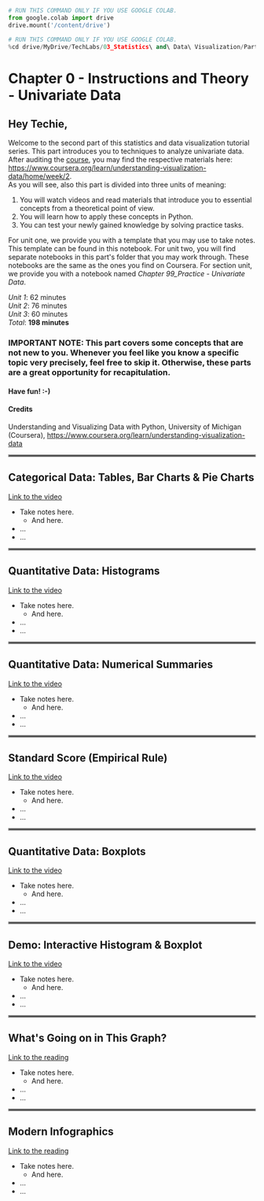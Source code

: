 ```python
# RUN THIS COMMAND ONLY IF YOU USE GOOGLE COLAB.
from google.colab import drive
drive.mount('/content/drive')
```


```python
# RUN THIS COMMAND ONLY IF YOU USE GOOGLE COLAB.
%cd drive/MyDrive/TechLabs/03_Statistics\ and\ Data\ Visualization/Part\ B\ -\ Univariate\ Data
```

# Chapter 0 - Instructions and Theory - Univariate Data
## Hey Techie,
Welcome to the second part of this statistics and data visualization tutorial series. This part introduces you to techniques to analyze univariate data. After auditing the [course](https://www.coursera.org/learn/understanding-visualization-data), you may find the respective materials here: https://www.coursera.org/learn/understanding-visualization-data/home/week/2.   
As you will see, also this part is divided into three units of meaning:
1. You will watch videos and read materials that introduce you to essential concepts from a theoretical point of view.
2. You will learn how to apply these concepts in Python.
3. You can test your newly gained knowledge by solving practice tasks.   

For unit one, we provide you with a template that you may use to take notes. This template can be found in this notebook. For unit two, you will find separate notebooks in this part's folder that you may work through. These notebooks are the same as the ones you find on Coursera. For section unit, we provide you with a notebook named *Chapter 99_Practice - Univariate Data*.   
   
*Unit 1*: 62 minutes   
*Unit 2*: 76 minutes   
*Unit 3*: 60 minutes   
*Total*: **198 minutes**   
   
### IMPORTANT NOTE: This part covers some concepts that are not new to you. Whenever you feel like you know a specific topic very precisely, feel free to skip it. Otherwise, these parts are a great opportunity for recapitulation.

#### Have fun! :-)   

#### Credits
Understanding and Visualizing Data with Python, University of Michigan (Coursera), https://www.coursera.org/learn/understanding-visualization-data
   
<hr style="border:2px solid gray"> </hr>   
   
## Categorical Data: Tables, Bar Charts & Pie Charts
[Link to the video](https://www.coursera.org/learn/understanding-visualization-data/lecture/6D3OJ/categorical-data-tables-bar-charts-pie-charts)

* Take notes here.
    * And here.
* ...
* ...

<hr style="border:2px solid gray"> </hr>   
   
## Quantitative Data: Histograms   
[Link to the video](https://www.coursera.org/learn/understanding-visualization-data/lecture/5VDec/quantitative-data-histograms)

* Take notes here.
    * And here.
* ...
* ...

<hr style="border:2px solid gray"> </hr>   
   
## Quantitative Data: Numerical Summaries  
[Link to the video](https://www.coursera.org/learn/understanding-visualization-data/lecture/6W6DD/quantitative-data-numerical-summaries)

* Take notes here.
    * And here.
* ...
* ...

<hr style="border:2px solid gray"> </hr>   
   
## Standard Score (Empirical Rule)   
[Link to the video](https://www.coursera.org/learn/understanding-visualization-data/lecture/NyfDS/standard-score-empirical-rule)

* Take notes here.
    * And here.
* ...
* ...

<hr style="border:2px solid gray"> </hr>   
   
## Quantitative Data: Boxplots   
[Link to the video](https://www.coursera.org/learn/understanding-visualization-data/lecture/r0g2h/quantitative-data-boxplots)

* Take notes here.
    * And here.
* ...
* ...

<hr style="border:2px solid gray"> </hr>   
   
## Demo: Interactive Histogram & Boxplot
[Link to the video](https://www.coursera.org/learn/understanding-visualization-data/lecture/k2H4l/demo-interactive-histogram-boxplot)

* Take notes here.
    * And here.
* ...
* ...

<hr style="border:2px solid gray"> </hr>   
   
## What's Going on in This Graph?
[Link to the reading](https://www.coursera.org/learn/understanding-visualization-data/supplement/rbpF4/whats-going-on-in-this-graph)

* Take notes here.
    * And here.
* ...
* ...

<hr style="border:2px solid gray"> </hr>   
   
## Modern Infographics   
[Link to the reading](https://www.coursera.org/learn/understanding-visualization-data/supplement/DqL0Z/modern-infographics)

* Take notes here.
    * And here.
* ...
* ...
